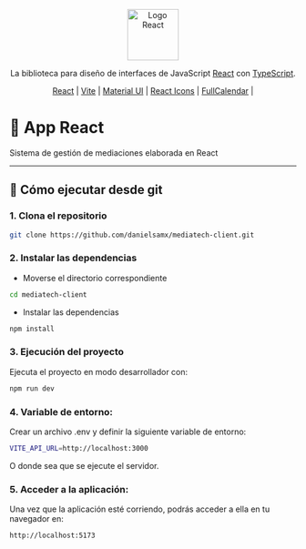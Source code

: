 <p align="center">
  <a href="https://react.dev/" target="_blank"><img src="https://cdn4.iconfinder.com/data/icons/logos-3/600/React.js_logo-512.png" width="90" alt="Logo React" /></a>

<p align="center">La biblioteca para diseño de interfaces de JavaScript <a href="https://react.dev/" target="_blank">React</a> con <a href="https://www.typescriptlang.org/" target="_blank">TypeScript</a>.</p>

<p align="center">
  <a href="https://react.dev/" target="_blank">React</a> | 
  <a href="https://vite.dev/" target="_blank">Vite</a> | 
  <a href="https://mui.com/" target="_blank">Material UI</a> | 
  <a href="https://react-icons.github.io/react-icons/" target="_blank">React Icons</a> | 
  <a href="https://fullcalendar.io/" target="_blank">FullCalendar</a> | 
</p>

# 🧩 App React

Sistema de gestión de mediaciones elaborada en React

---

## 🧪 Cómo ejecutar desde git

### 1. Clona el repositorio

```bash
git clone https://github.com/danielsamx/mediatech-client.git
```

### 2. Instalar las dependencias

- Moverse el directorio correspondiente

```bash
cd mediatech-client
```

- Instalar las dependencias

```bash
npm install
```

### 3. Ejecución del proyecto

Ejecuta el proyecto en modo desarrollador con:

```bash
npm run dev
```

### 4. Variable de entorno:

Crear un archivo .env y definir la siguiente variable de entorno:

```bash
VITE_API_URL=http://localhost:3000
```

O donde sea que se ejecute el servidor.

### 5. Acceder a la aplicación:

Una vez que la aplicación esté corriendo, podrás acceder a ella en tu navegador en:

```bash
http://localhost:5173
```
